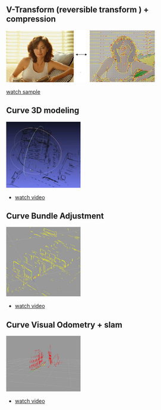 

## V-Transform (reversible transform ) + compression

<img src="videos\compression.png" alt="compression" width="400"/>

[watch sample](videos/compression.md)




## Curve 3D modeling 

<img src="videos\vs-2025-01-14.JPG" alt="3D modeling" width="200"/>



* [watch video](videos/3dmodeling.md)


## Curve Bundle Adjustment 

<img src="videos\cn-2025-01-14.jpg" alt="Curve Bundle Adjustment" width="200"/>



* [watch video](videos/bundle.md)



## Curve Visual Odometry + slam

<img src="videos\mc-2025-01-14.JPG" alt="Curve Visual Odometry" width="200"/>



* [watch video](videos/VisualOdometry.md)
